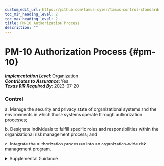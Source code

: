 ```yaml
---
custom_edit_url: https://github.com/tamus-cyber/tamus-control-standards/tree/main/content/tamus.edu/TAMUS_profile.yaml
toc_min_heading_level: 2
toc_max_heading_level: 2
title: PM-10 Authorization Process
description: ""
---
```


# PM-10 Authorization Process {#pm-10}

_**Implementation Level**_: Organization\
_**Contributes to Assurance**_: Yes\
_**Texas DIR Required By**_: 2023-07-20

### Control



a. Manage the security and privacy state of organizational systems and the environments in which those systems operate through authorization processes;

b. Designate individuals to fulfill specific roles and responsibilities within the organizational risk management process; and

c. Integrate the authorization processes into an organization-wide risk management program.


<details><summary>Supplemental Guidance</summary>Authorization processes for organizational systems and environments of operation require the implementation of an organization-wide risk management process and associated security and privacy standards and guidelines. Specific roles for risk management processes include a risk executive (function) and designated authorizing officials for each organizational system and common control provider. The authorization processes for the organization are integrated with continuous monitoring processes to facilitate ongoing understanding and acceptance of security and privacy risks to organizational operations, organizational assets, individuals, other organizations, and the Nation.</details>
